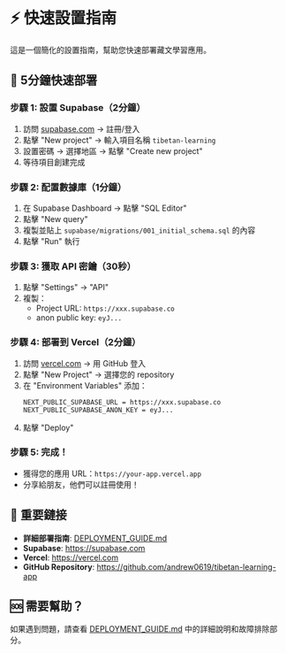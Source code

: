 # ⚡ 快速設置指南

這是一個簡化的設置指南，幫助您快速部署藏文學習應用。

## 🎯 5分鐘快速部署

### 步驟 1: 設置 Supabase（2分鐘）

1. 訪問 [supabase.com](https://supabase.com) → 註冊/登入
2. 點擊 "New project" → 輸入項目名稱 `tibetan-learning`
3. 設置密碼 → 選擇地區 → 點擊 "Create new project"
4. 等待項目創建完成

### 步驟 2: 配置數據庫（1分鐘）

1. 在 Supabase Dashboard → 點擊 "SQL Editor"
2. 點擊 "New query"
3. 複製並貼上 `supabase/migrations/001_initial_schema.sql` 的內容
4. 點擊 "Run" 執行

### 步驟 3: 獲取 API 密鑰（30秒）

1. 點擊 "Settings" → "API"
2. 複製：
   - Project URL: `https://xxx.supabase.co`
   - anon public key: `eyJ...`

### 步驟 4: 部署到 Vercel（2分鐘）

1. 訪問 [vercel.com](https://vercel.com) → 用 GitHub 登入
2. 點擊 "New Project" → 選擇您的 repository
3. 在 "Environment Variables" 添加：
   ```
   NEXT_PUBLIC_SUPABASE_URL = https://xxx.supabase.co
   NEXT_PUBLIC_SUPABASE_ANON_KEY = eyJ...
   ```
4. 點擊 "Deploy"

### 步驟 5: 完成！

- 獲得您的應用 URL：`https://your-app.vercel.app`
- 分享給朋友，他們可以註冊使用！

## 🔗 重要鏈接

- **詳細部署指南**: [DEPLOYMENT_GUIDE.md](./DEPLOYMENT_GUIDE.md)
- **Supabase**: https://supabase.com
- **Vercel**: https://vercel.com
- **GitHub Repository**: https://github.com/andrew0619/tibetan-learning-app

## 🆘 需要幫助？

如果遇到問題，請查看 [DEPLOYMENT_GUIDE.md](./DEPLOYMENT_GUIDE.md) 中的詳細說明和故障排除部分。
